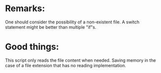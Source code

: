 # Remarks:

One should consider the possibility of a non-existent file.
A switch statement might be better than multiple "if"s.

# Good things:

This script only reads the file content when needed. Saving memory in the case of a file extension that has no reading implementation.